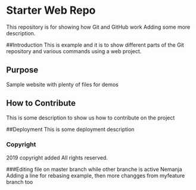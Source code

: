 # Starter Web Repo

This repository is for showing how Git and GitHub work
Adding some more description.

##Introduction
This is example and it is to show different parts of the Git repository and various commands using a web project.

## Purpose

Sample website with plenty of files for demos

## How to Contribute
This is some description to show us how to contribute on the project

##Deployment
This is some deployment description

### Copyright

2019 copyright added
All rights reserved.


###Editing file on master branch while other branche is active
Nemanja
Adding a line for rebasing example, then more changges from myfeature branch too



